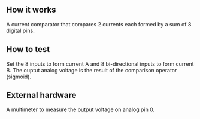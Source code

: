 <!---

This file is used to generate your project datasheet. Please fill in the information below and delete any unused
sections.

You can also include images in this folder and reference them in the markdown. Each image must be less than
512 kb in size, and the combined size of all images must be less than 1 MB.
-->

## How it works

A current comparator that compares 2 currents each formed by a sum of 8 digital pins.

## How to test

Set the 8 inputs to form current A and 8 bi-directional inputs to form current B.
The ouptut analog voltage is the result of the comparison operator (sigmoid).

## External hardware

A multimeter to measure the output voltage on analog pin 0.
